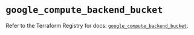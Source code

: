 # `google_compute_backend_bucket`

Refer to the Terraform Registry for docs: [`google_compute_backend_bucket`](https://registry.terraform.io/providers/hashicorp/google/5.34.0/docs/resources/compute_backend_bucket).
